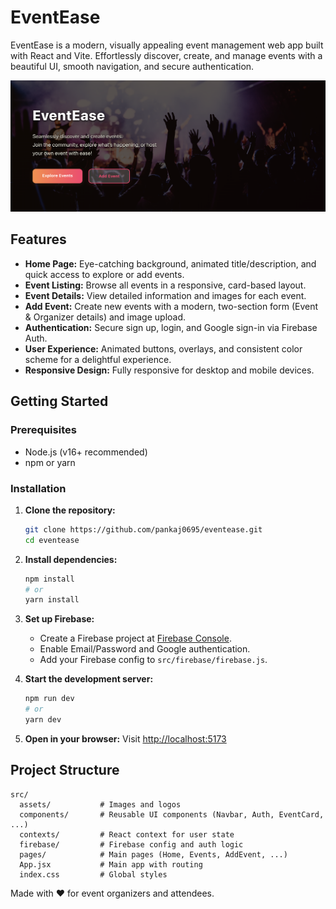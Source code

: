 # EventEase

EventEase is a modern, visually appealing event management web app built with React and Vite. Effortlessly discover, create, and manage events with a beautiful UI, smooth navigation, and secure authentication.

![Home Page](./src/assets/homepage.png)

## Features

- **Home Page:** Eye-catching background, animated title/description, and quick access to explore or add events.
- **Event Listing:** Browse all events in a responsive, card-based layout.
- **Event Details:** View detailed information and images for each event.
- **Add Event:** Create new events with a modern, two-section form (Event & Organizer details) and image upload.
- **Authentication:** Secure sign up, login, and Google sign-in via Firebase Auth.
- **User Experience:** Animated buttons, overlays, and consistent color scheme for a delightful experience.
- **Responsive Design:** Fully responsive for desktop and mobile devices.

## Getting Started

### Prerequisites

- Node.js (v16+ recommended)
- npm or yarn

### Installation

1. **Clone the repository:**
   ```sh
   git clone https://github.com/pankaj0695/eventease.git
   cd eventease
   ```
2. **Install dependencies:**
   ```sh
   npm install
   # or
   yarn install
   ```
3. **Set up Firebase:**

   - Create a Firebase project at [Firebase Console](https://console.firebase.google.com/).
   - Enable Email/Password and Google authentication.
   - Add your Firebase config to `src/firebase/firebase.js`.

4. **Start the development server:**

   ```sh
   npm run dev
   # or
   yarn dev
   ```

5. **Open in your browser:**
   Visit [http://localhost:5173](http://localhost:5173)

## Project Structure

```
src/
  assets/           # Images and logos
  components/       # Reusable UI components (Navbar, Auth, EventCard, ...)
  contexts/         # React context for user state
  firebase/         # Firebase config and auth logic
  pages/            # Main pages (Home, Events, AddEvent, ...)
  App.jsx           # Main app with routing
  index.css         # Global styles
```

Made with ❤️ for event organizers and attendees.
